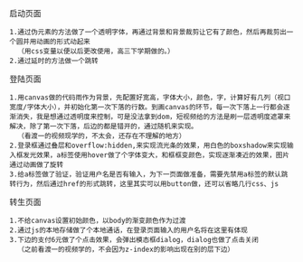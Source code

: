 启动页面

    1.通过伪元素的方法做了一个透明字体，再通过背景和背景裁剪让它有了颜色，然后再裁剪出一个圆并用动画的形式动起来
      （用css变量以便以后更改使用，高三下学期做的。）
    2.通过延时的方法做一个跳转
登陆页面

    1.用canvas做的代码雨作为背景，先配置好宽高，字体大小，颜色，字，计算好有几列（视口宽度/字体大小），并初始化第一次下落的行数。到画canvas的环节，每一次下落上一行都会逐渐消失，我是想通过透明度来控制，可是没法拿到dom，短视频给的方法是刷一层透明度遮罩来解决，除了第一次下落，后边的都是错开的，通过随机来实现。
      （看渡一的视频现学的，不太会，还存在不理解的地方）
    2.登录框通过叠层和overflow:hidden,来实现流光条的效果，用白色的boxshadow来实现输入框发光效果，a标签使用hover做了个字体变大，和框框变颜色，实现逐渐凑近的效果，图片通过动画做了旋转
    3.给a标签做了验证，验证用户名是否有输入，为下一页面做准备，需要先禁用a标签的默认跳转行为，然后通过href的形式跳转，这里其实可以用button做，还可以省略几行css、js
转生页面

    1.不给canvas设置初始颜色，以body的渐变颜色作为过渡
    2.通过js的本地存储做了个本地通话，在登录页面输入的用户名将在这里有体现
    3.下边的支付6元做了个点击效果，会弹出模态框dialog，dialog也做了点击关闭
      （之前看渡一的视频学的，不会因为z-index的影响出现在别的层下边）
